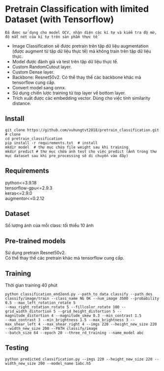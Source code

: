 # Pretrain Classification with limited Dataset (with Tensorflow)
```Đã được sử dụng cho model OCV, nhận diện các kí tự và kiểm tra độ mờ, độ mất nét của kí tự trên sản phẩm thực tế ```
   - Image Classification sẽ được pretrain trên tập dữ liệu augmentation (được augment từ tập dữ liệu thực tế) mà không train trên tập dữ liệu thực. 
   - Model được đánh giá và test trên tập dữ liệu thực tế.
   - Custom RandomCutout layer.
   - Custom Dense layer.
   - Backbone: Resnet50v2. Có thể thay thế các backbone khác mà tensorflow cung cấp.
   - Convert model sang onnx.
   - Sử dụng chiến lược training từ top layer về bottom layer.
   - Trích xuất được các embedding vector. Dùng cho việc tính similarity distance.

## Install
   ```
   git clone https://github.com/vuhungtvt2018/pretrain_classification.git  # clone 
   cd pretrain_classification 
   pip install -r requirements.txt  # install 
   mkdir model  # thư mục chứa file weight sau khi training 
   mkdir predict # thư mục chứa ảnh test cho việc predict (Ảnh trong thư mục dataset sau khi pre_processing sẽ di chuyển vào đây)
   ```
## Requirements 
   python<=3.9.18 \
   tensorflow-gpu<=2.9.3 \
   keras<=2.9.0 \
   augmentor<=0.2.12
## Dataset
   Số lượng ảnh của mỗi class: tối thiểu 10 ảnh
## Pre-trained models
   Sử dụng pretrain Resnet50v2. \
   Có thể thay thế các pretrain khác mà tensorflow cung cấp.
## Training
   Thời gian training 40 phút
   ```
   python classification_end2end.py --path_to_data classify --path_des classify/image/train --class_name NG OK --num_image 3500 --probability 0.5 --max_left_rotation_rotate 5 
   --max_right_rotation_rotate 5 --fillcolor_rotate 100 --grid_width_distortion 5 --grid_height_distortion 5 --magnitude_distortion 4 --magnitude_skew 0.3 --min_contrast 1.5 
   --max_contrast 3 --min_brightness 1.5 --max_brightness 3 --max_shear_left 4 --max_shear_right 4 --imgs 220 --height_new_size 220 --width_new_size 200 --PATH classify/image 
   --batch_size 64 --epoch 20 --three_rd_training --name_model abc
   ```
## Testing
   ```
   python predicted_classification.py --imgs 220 --height_new_size 220 --width_new_size 200 --model_name 1abc.h5
   ```
